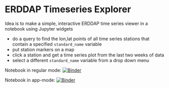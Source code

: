 # ERDDAP Timeseries Explorer

Idea is to make a simple, interactive ERDDAP time series viewer in a notebook using Jupyter widgets

- do a query to find the lon,lat points of all time series stations that contain a specified `standard_name` variable
- put station markers on a map 
- click a station and get a time series plot from the last two weeks of data 
- select a different `standard_name` variable from a drop down menu

Notebook in regular mode:
[![Binder](http://mybinder.org/badge.svg)](https://mybinder.org/v2/gh/reproducible-notebooks/ERDDAP_timeseries_explorer/master?filepath=ERDDAP_timeseries_explorer.ipynb)

Notebook in app-mode:
[![Binder](http://mybinder.org/badge.svg)](https://mybinder.org/v2/gh/reproducible-notebooks/app-mode?urlpath=%2Fapps%2fERDDAP_timeseries_explorer.ipynb)
